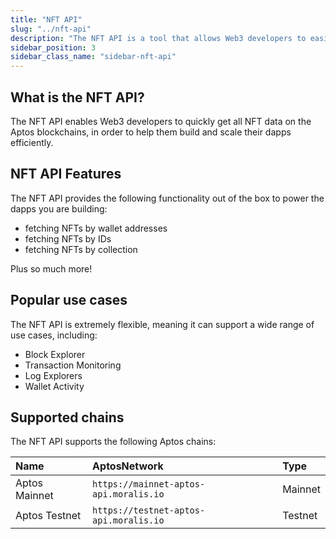 ```yaml
---
title: "NFT API"
slug: "../nft-api"
description: "The NFT API is a tool that allows Web3 developers to easily access NFT data from Aptos blockchains."
sidebar_position: 3
sidebar_class_name: "sidebar-nft-api"
---
```


## What is the NFT API?

The NFT API enables Web3 developers to quickly get all NFT data on the Aptos blockchains, in order to help them build and scale their dapps efficiently.

## NFT API Features

The NFT API provides the following functionality out of the box to power the dapps you are building:

- fetching NFTs by wallet addresses
- fetching NFTs by IDs
- fetching NFTs by collection

Plus so much more!

## Popular use cases

The NFT API is extremely flexible, meaning it can support a wide range of use cases, including:

- Block Explorer
- Transaction Monitoring
- Log Explorers
- Wallet Activity

## Supported chains

The NFT API supports the following Aptos chains:

| Name          | AptosNetwork                           | Type    |
| :------------ | :------------------------------------- | :------ |
| Aptos Mainnet | `https://mainnet-aptos-api.moralis.io` | Mainnet |
| Aptos Testnet | `https://testnet-aptos-api.moralis.io` | Testnet |
